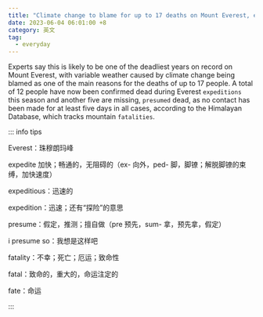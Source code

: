 ```yaml
---
title: "Climate change to blame for up to 17 deaths on Mount Everest, experts say"
date: 2023-06-04 06:01:00 +8
category: 英文
tag:
  - everyday
---
```


Experts say this is likely to be one of the deadliest years on record on Mount Everest, with variable weather caused by climate change being blamed as one of the main reasons for the deaths of up to 17 people. A total of 12 people have now been confirmed dead during Everest `expeditions` this season and another five are missing, `presumed` dead, as no contact has been made for at least five days in all cases, according to the Himalayan Database, which tracks mountain `fatalities`.

::: info tips

Everest：珠穆朗玛峰

expedite 加快；畅通的，无阻碍的（ex- 向外，ped- 脚，脚镣；解脱脚镣的束缚，加快速度）

expeditious：迅速的

expedition：迅速；还有“探险”的意思

presume：假定，推测；擅自做（pre 预先，sum- 拿，预先拿，假定）

i presume so：我想是这样吧

fatality：不幸；死亡；厄运；致命性

fatal：致命的，重大的，命运注定的

fate：命运

:::
